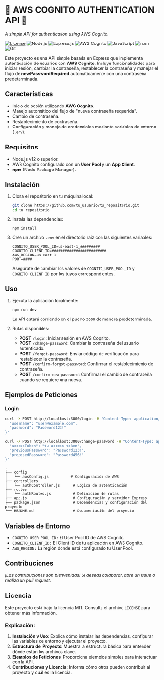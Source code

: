 # 🚀 **AWS COGNITO AUTHENTICATION API** 🚀
_A simple API for authentication using AWS Cognito._

[![License](https://img.shields.io/github/license/SilverMaster-GT/aws-caa?style=for-the-badge)](https://github.com/SilverMaster-GT/aws-caa/blob/master/LICENSE)
![Node.js](https://img.shields.io/badge/Node.js-v20+-green?style=for-the-badge&logo=node.js)
![Express.js](https://img.shields.io/badge/Express.js-4.x-lightgrey?style=for-the-badge&logo=express)
![AWS Cognito](https://img.shields.io/badge/AWS%20Cognito-%23FF9900?style=for-the-badge&logo=amazon-aws)
![JavaScript](https://img.shields.io/badge/JavaScript-ES6+-yellow?style=for-the-badge&logo=javascript)
![npm](https://img.shields.io/badge/npm-9.x-red?style=for-the-badge&logo=npm)
![Git](https://img.shields.io/badge/Git-%23F05033?style=for-the-badge&logo=git&logoColor=white)

Este proyecto es una API simple basada en Express que implementa autenticación de usuarios con **AWS Cognito**. Incluye funcionalidades para iniciar sesión, cambiar la contraseña, restablecer la contraseña y manejar el flujo de **newPasswordRequired** automáticamente con una contraseña predeterminada.

## Características

- Inicio de sesión utilizando **AWS Cognito**.
- Manejo automático del flujo de "nueva contraseña requerida".
- Cambio de contraseña.
- Restablecimiento de contraseña.
- Configuración y manejo de credenciales mediante variables de entorno (`.env`).

## Requisitos

- Node.js v12 o superior.
- AWS Cognito configurado con un **User Pool** y un **App Client**.
- **npm** (Node Package Manager).

## Instalación

1. Clona el repositorio en tu máquina local:

    ```bash
    git clone https://github.com/tu_usuario/tu_repositorio.git
    cd tu_repositorio
    ```

2. Instala las dependencias:

    ```bash
    npm install
    ```

3. Crea un archivo `.env` en el directorio raíz con las siguientes variables:

    ```plaintext
    COGNITO_USER_POOL_ID=us-east-1_#########
    COGNITO_CLIENT_ID=#########################
    AWS_REGION=us-east-1
    PORT=####
    ```

   Asegúrate de cambiar los valores de `COGNITO_USER_POOL_ID` y `COGNITO_CLIENT_ID` por los tuyos correspondientes.

## Uso

1. Ejecuta la aplicación localmente:

    ```bash
    npm run dev
    ```

   La API estará corriendo en el puerto `3000` de manera predeterminada.

2. Rutas disponibles:

    - **POST** `/login`: Iniciar sesión en AWS Cognito.
    - **POST** `/change-password`: Cambiar la contraseña del usuario autenticado.
    - **POST** `/forgot-password`: Enviar código de verificación para restablecer la contraseña.
    - **POST** `/confirm-forgot-password`: Confirmar el restablecimiento de contraseña.
    - **POST** `/confirm-new-password`: Confirmar el cambio de contraseña cuando se requiere una nueva.

## Ejemplos de Peticiones

### Login

```bash
curl -X POST http://localhost:3000/login -H "Content-Type: application/json" -d '{
  "username": "user@example.com",
  "password": "Password123!"
}'
```

```bash
curl -X POST http://localhost:3000/change-password -H "Content-Type: application/json" -d '{
  "accessToken": "tu-access-token",
  "previousPassword": "Password123!",
  "proposedPassword": "Password456!"
}'
```

```plaintext
.
├── config
│   └── awsConfig.js          # Configuración de AWS
├── controllers
│   └── authController.js      # Lógica de autenticación
├── routes
│   └── authRoutes.js          # Definición de rutas
├── app.js                     # Configuración y servidor Express
├── package.json               # Dependencias y configuración del proyecto
└── README.md                  # Documentación del proyecto
```

## Variables de Entorno

* `COGNITO_USER_POOL_ID:` El User Pool ID de AWS Cognito.
* `COGNITO_CLIENT_ID:` El Client ID de tu aplicación en AWS Cognito.
* `AWS_REGION:` La región donde está configurado tu User Pool.

## Contribuciones

_¡Las contribuciones son bienvenidas! Si deseas colaborar, abre un issue o realiza un pull request._


## Licencia

Este proyecto está bajo la licencia MIT. Consulta el archivo `LICENSE` para obtener más información.

### Explicación:
1. **Instalación y Uso**: Explica cómo instalar las dependencias, configurar las variables de entorno y ejecutar el proyecto.
2. **Estructura del Proyecto**: Muestra la estructura básica para entender dónde están los archivos clave.
3. **Ejemplos de Peticiones**: Proporciona ejemplos simples para interactuar con la API.
4. **Contribuciones y Licencia**: Informa cómo otros pueden contribuir al proyecto y cuál es la licencia.

